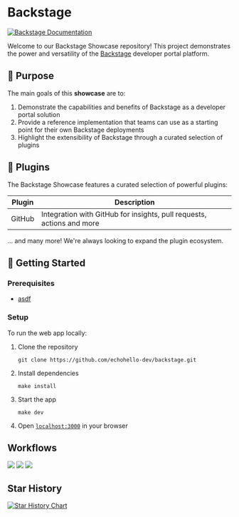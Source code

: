 # Backstage

[![Backstage Documentation](https://img.shields.io/badge/Backstage-TechDocs-blue)](https://backstage.echohello.dev/docs/components/backstage)

Welcome to our Backstage Showcase repository! This project demonstrates the power and versatility of the [Backstage](https://backstage.io) developer portal platform.

## 🎯 Purpose

The main goals of this **showcase** are to:

1. Demonstrate the capabilities and benefits of Backstage as a developer portal solution
2. Provide a reference implementation that teams can use as a starting point for their own Backstage deployments
3. Highlight the extensibility of Backstage through a curated selection of plugins

## 🧩 Plugins

The Backstage Showcase features a curated selection of powerful plugins:

<!-- prettier-ignore -->
Plugin | Description
-|-
GitHub | Integration with GitHub for insights, pull requests, actions and more

... and many more! We're always looking to expand the plugin ecosystem.

## 🚀 Getting Started

### Prerequisites

- [asdf](https://asdf-vm.com/#/core-manage-asdf-vm)

### Setup

To run the web app locally:

1. Clone the repository
   ```
   git clone https://github.com/echohello-dev/backstage.git
   ```
2. Install dependencies
   ```
   make install
   ```
3. Start the app
   ```
   make dev
   ```
4. Open [`localhost:3000`](http://localhost:3000) in your browser

## Workflows

[![](https://img.shields.io/github/actions/workflow/status/echohello-dev/backstage/build.yml?label=Build)](https://github.com/echohello-dev/backstage/actions/workflows/build.yml)
[![](https://img.shields.io/github/actions/workflow/status/echohello-dev/backstage/publish.yml?label=Publish)](https://github.com/echohello-dev/backstage/actions/workflows/publish.yml)
[![](https://img.shields.io/github/actions/workflow/status/echohello-dev/backstage/deploy.yml?label=Deploy)](https://github.com/echohello-dev/backstage/actions/workflows/deploy.yml)

## Star History

[![Star History Chart](https://api.star-history.com/svg?repos=echohello-dev/backstage&type=Date)](https://star-history.com/#echohello-dev/transcribe-me&Date)

